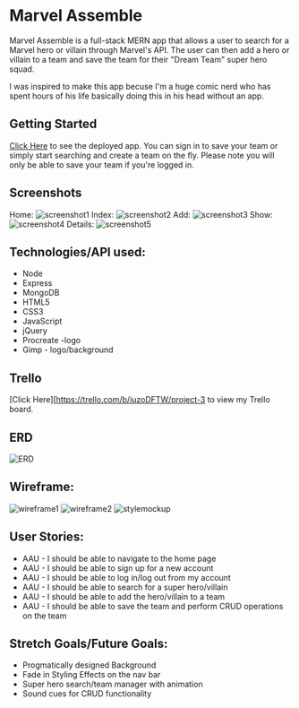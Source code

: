 # Marvel Assemble

Marvel Assemble is a full-stack MERN app that allows a user to search for a Marvel hero or villain through Marvel's API. The user can then add a hero or villain to a team and save the team for their "Dream Team" super hero squad.

I was inspired to make this app becuse I'm a huge comic nerd who has spent hours of his life basically doing this in his head without an app.

## Getting Started
 [Click Here](https://marvel-assemble.herokuapp.com/) to see the deployed app. You can sign in to save your team or simply start searching and create a team on the fly. Please note you will only be able to save your team if you're logged in.

## Screenshots
Home: ![screenshot1](./public/imgs/homeindex.png)
Index: ![screenshot2](./public/imgs/index.png)
Add: ![screenshot3](./public/imgs/add.png)
Show: ![screenshot4](./public/imgs/show.png)
Details: ![screenshot5](./public/imgs/details.png)

##  Technologies/API used:

- Node
- Express
- MongoDB
- HTML5
- CSS3
- JavaScript
- jQuery
- Procreate -logo
- Gimp - logo/background



## Trello
[Click Here][https://trello.com/b/iuzoDFTW/project-3 to view my Trello board.

## ERD
![ERD](./public/imgs/ERD.png)

## Wireframe: 
![wireframe1](./public/imgs/home.png)
![wireframe2](./public/imgs/create.png)
![stylemockup](./public/imgs/colormock.png)

## User Stories:
- AAU - I should be able to navigate to the home page
- AAU - I should be able to sign up for a new account
- AAU - I should be able to log in/log out from my account
- AAU - I should be able to search for a super hero/villain
- AAU - I should be able to add the hero/villain to a team
- AAU - I should be able to save the team and perform CRUD operations on the team

## Stretch Goals/Future Goals:
- Progmatically designed Background
- Fade in Styling Effects on the nav bar
- Super hero search/team manager with animation
- Sound cues for CRUD functionality 


